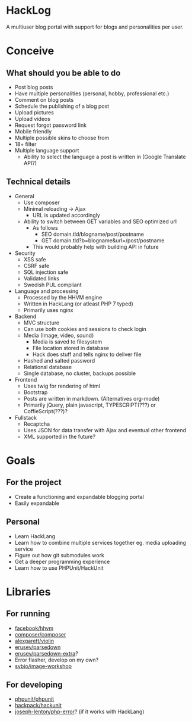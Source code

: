 # HackLog
A multiuser blog portal with support for blogs and personalities per user.

# Conceive

## What should you be able to do
* Post blog posts
* Have multiple personalities (personal, hobby, professional etc.)
* Comment on blog posts
* Schedule the publishing of a blog post
* Upload pictures
* Upload videos
* Request forgot password link
* Mobile friendly
* Multiple possible skins to choose from
* 18+ filter
* Multiple language support
  * Ability to select the language a post is written in (Google Translate API?)

## Technical details
* General
  * Use composer
  * Minimal reloading -> Ajax
    * URL is updated accordingly
  * Ability to switch between GET variables and SEO optimized url
    * As follows
      * SEO domain.tld/blogname/post/postname
      * GET domain.tld?b=blogname&url=/post/postname
    * This would probably help with building API in future
* Security
  * XSS safe
  * CSRF safe
  * SQL injection safe
  * Validated links
  * Swedish PUL compliant
* Language and processing
  * Processed by the HHVM engine
  * Written in HackLang (or atleast PHP 7 typed)
  * Primarily uses nginx
* Backend
  * MVC structure
  * Can use both cookies and sessions to check login
  * Media (Image, video, sound)
    * Media is saved to filesystem
    * File location stored in database
    * Hack does stuff and tells nginx to deliver file
  * Hashed and salted password
  * Relational database
  * Single database, no cluster, backups possible
* Frontend
  * Uses twig for rendering of html
  * Bootstrap
  * Posts are written in markdown. (Alternatives org-mode)
  * Primarily jQuery, plain javascript, TYPESCRIPT(???) or CoffieScript(???)?
* Fullstack
  * Recaptcha
  * Uses JSON for data transfer with Ajax and eventual other frontend
  * XML supported in the future?

# Goals
## For the project
* Create a functioning and expandable blogging portal
* Easily expandable

## Personal
* Learn HackLang
* Learn how to combine multiple services together eg. media uploading service
* Figure out how git submodules work
* Get a deeper programming experience
* Learn how to use PHPUnit/HackUnit

# Libraries
## For running
* [facebook/hhvm](https://github.com/facebook/hhvm)
* [composer/composer](https://github.com/composer/composer)
* [alexgarett/violin](https://github.com/alexgarrett/violin)
* [erusev/parsedown](https://github.com/erusev/parsedown)
* [erusev/parsedown-extra](https://github.com/erusev/parsedown-extra)?
* Error flasher, develop on my own?
* [sybio/image-workshop](https://github.com/Sybio/ImageWorkshop)

## For developing
* [phpunit/phpunit](https://github.com/sebastianbergmann/phpunit)
* [hackpack/hackunit](https://github.com/HackPack/HackUnit)
* [joseph-lenton/php-error](https://github.com/JosephLenton/PHP-Error/)? (if it works with HackLang)
